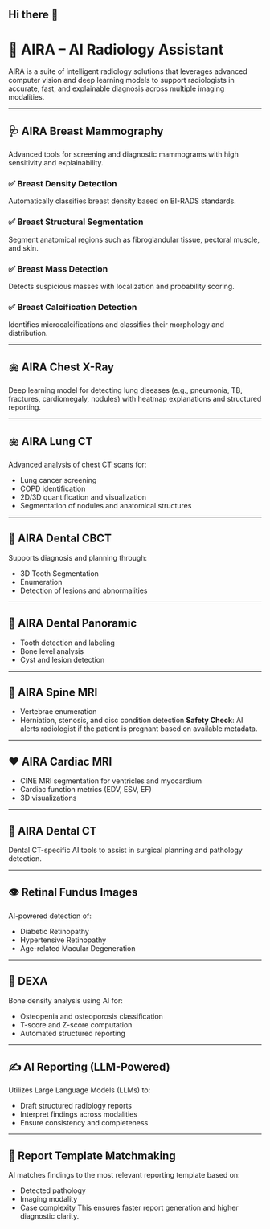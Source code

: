 ## Hi there 👋

<!--
**mustafaelattar/mustafaelattar** is a ✨ _special_ ✨ repository because its `README.md` (this file) appears on your GitHub profile.

Here are some ideas to get you started:

- 🔭 I’m currently working on ...
- 🌱 I’m currently learning ...
- 👯 I’m looking to collaborate on ...
- 🤔 I’m looking for help with ...
- 💬 Ask me about ...
- 📫 How to reach me: ...
- 😄 Pronouns: ...
- ⚡ Fun fact: ...
-->

# 🧠 AIRA – AI Radiology Assistant
AIRA is a suite of intelligent radiology solutions that leverages advanced computer vision and deep learning models to support radiologists in accurate, fast, and explainable diagnosis across multiple imaging modalities.

---
## 🩺 AIRA Breast Mammography
Advanced tools for screening and diagnostic mammograms with high sensitivity and explainability.
### ✅ Breast Density Detection
Automatically classifies breast density based on BI-RADS standards.
### ✅ Breast Structural Segmentation
Segment anatomical regions such as fibroglandular tissue, pectoral muscle, and skin.
### ✅ Breast Mass Detection
Detects suspicious masses with localization and probability scoring.
### ✅ Breast Calcification Detection
Identifies microcalcifications and classifies their morphology and distribution.

---
## 🫁 AIRA Chest X-Ray
Deep learning model for detecting lung diseases (e.g., pneumonia, TB, fractures, cardiomegaly, nodules) with heatmap explanations and structured reporting.

---
## 🫁 AIRA Lung CT
Advanced analysis of chest CT scans for:
- Lung cancer screening
- COPD identification
- 2D/3D quantification and visualization
- Segmentation of nodules and anatomical structures

---
## 🦷 AIRA Dental CBCT
Supports diagnosis and planning through:
- 3D Tooth Segmentation
- Enumeration
- Detection of lesions and abnormalities

---
## 🦷 AIRA Dental Panoramic
- Tooth detection and labeling
- Bone level analysis
- Cyst and lesion detection

---
## 🧠 AIRA Spine MRI
- Vertebrae enumeration
- Herniation, stenosis, and disc condition detection
**Safety Check**: AI alerts radiologist if the patient is pregnant based on available metadata.

---
## ❤️ AIRA Cardiac MRI
- CINE MRI segmentation for ventricles and myocardium
- Cardiac function metrics (EDV, ESV, EF)
- 3D visualizations

---
## 🦷 AIRA Dental CT
Dental CT-specific AI tools to assist in surgical planning and pathology detection.

---
## 👁️ Retinal Fundus Images
AI-powered detection of:
- Diabetic Retinopathy
- Hypertensive Retinopathy
- Age-related Macular Degeneration

---
## 🦴 DEXA
Bone density analysis using AI for:
- Osteopenia and osteoporosis classification
- T-score and Z-score computation
- Automated structured reporting

---
## ✍️ AI Reporting (LLM-Powered)
Utilizes Large Language Models (LLMs) to:
- Draft structured radiology reports
- Interpret findings across modalities
- Ensure consistency and completeness

---
## 🧩 Report Template Matchmaking
AI matches findings to the most relevant reporting template based on:
- Detected pathology
- Imaging modality
- Case complexity
This ensures faster report generation and higher diagnostic clarity.
